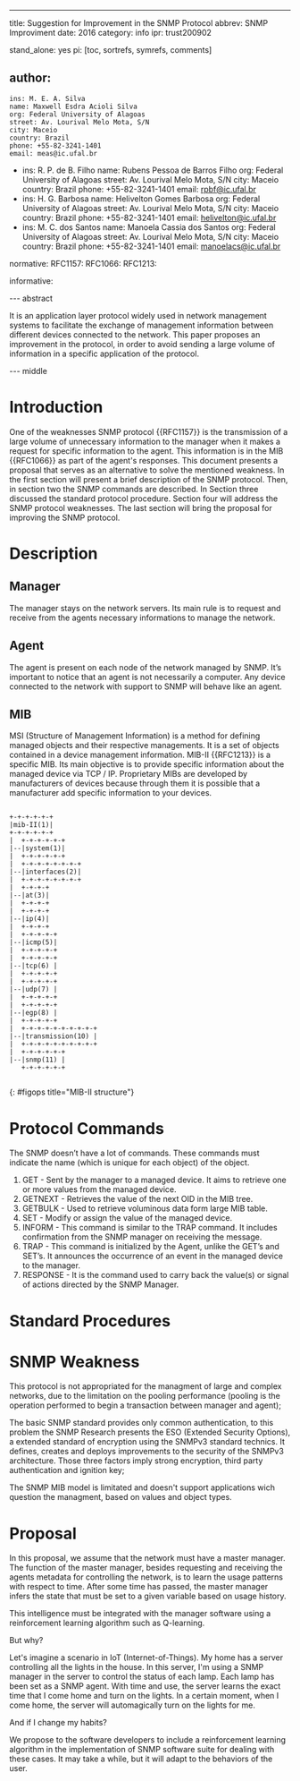---
title: Suggestion for Improvement in the SNMP Protocol
abbrev: SNMP Improviment
date: 2016
category: info
ipr: trust200902

stand_alone: yes
pi: [toc, sortrefs, symrefs, comments]

author:
 -
    ins: M. E. A. Silva
    name: Maxwell Esdra Acioli Silva
    org: Federal University of Alagoas
    street: Av. Lourival Melo Mota, S/N
    city: Maceio
    country: Brazil
    phone: +55-82-3241-1401
    email: meas@ic.ufal.br
 -
    ins: R. P. de B. Filho
    name: Rubens Pessoa de Barros Filho
    org: Federal University of Alagoas
    street: Av. Lourival Melo Mota, S/N
    city: Maceio
    country: Brazil
    phone: +55-82-3241-1401
    email: rpbf@ic.ufal.br
 -
    ins: H. G. Barbosa
    name: Helivelton Gomes Barbosa
    org: Federal University of Alagoas
    street: Av. Lourival Melo Mota, S/N
    city: Maceio
    country: Brazil
    phone: +55-82-3241-1401
    email: helivelton@ic.ufal.br
 -
    ins: M. C. dos Santos
    name: Manoela Cassia dos Santos
    org: Federal University of Alagoas
    street: Av. Lourival Melo Mota, S/N
    city: Maceio
    country: Brazil
    phone: +55-82-3241-1401
    email: manoelacs@ic.ufal.br
    
normative:
  RFC1157:
  RFC1066:
  RFC1213:

informative:

--- abstract

It is an application layer protocol widely used in network management systems to facilitate the exchange of management information between different devices connected to the network. This paper proposes an improvement in the protocol, in order to avoid sending a large volume of information in a specific application of the protocol.

--- middle

# Introduction

One of the weaknesses SNMP protocol {{RFC1157}} is the transmission of a large volume of unnecessary information to the manager when it makes a request for specific information to the agent. This information is in the MIB {{RFC1066}} as part of the agent's responses. This document presents a proposal that serves as an alternative to solve the mentioned weakness.
In the first section will present a brief description of the SNMP protocol. Then, in section two the SNMP commands are described. In Section three discussed the standard protocol procedure. Section four will address the SNMP protocol weaknesses. The last section will bring the proposal for improving the SNMP protocol.

# Description

## Manager

The manager stays on the network servers. Its main rule is to request and receive from the agents necessary informations to manage the network. 

## Agent

The agent is present on each node of the network managed by SNMP. It’s important to notice that an agent is not necessarily a computer. Any device connected to the network with support to SNMP will behave like an agent.

## MIB

MSI (Structure of Management Information) is a method for defining managed objects and their respective managements. It is a set of objects contained in a device management information.
MIB-II {{RFC1213}} is a specific MIB. Its main objective is to provide specific information about the managed device via TCP / IP. Proprietary MIBs are developed by manufacturers of devices because through them it is possible that a manufacturer add specific information to your devices.

~~~~~~~~~~

+-+-+-+-+-+ 
|mib-II(1)|
+-+-+-+-+-+
|  +-+-+-+-+-+ 
|--|system(1)|
|  +-+-+-+-+-+
|  +-+-+-+-+-+-+-+ 
|--|interfaces(2)|
|  +-+-+-+-+-+-+-+
|  +-+-+-+
|--|at(3)|
|  +-+-+-+
|  +-+-+-+ 
|--|ip(4)|
|  +-+-+-+
|  +-+-+-+-+ 
|--|icmp(5)|
|  +-+-+-+-+
|  +-+-+-+-+
|--|tcp(6) |
|  +-+-+-+-+
|  +-+-+-+-+
|--|udp(7) |
|  +-+-+-+-+
|  +-+-+-+-+ 
|--|egp(8) |
|  +-+-+-+-+
|  +-+-+-+-+-+-+-+-+-+ 
|--|transmission(10) |
|  +-+-+-+-+-+-+-+-+-+
|  +-+-+-+-+-+ 
|--|snmp(11) |
   +-+-+-+-+-+
   
~~~~~~~~~~
{: #figops title="MIB-II structure"}

# Protocol Commands


The SNMP doesn’t have a lot of commands. These commands must indicate the name (which is unique for each object) of the object. 

1. GET - Sent by the manager to a managed device. It aims to retrieve one or more values from the managed device.
2. GETNEXT - Retrieves the value of the next OID in the MIB tree.
3. GETBULK - Used to retrieve voluminous data form large MIB table.
4. SET - Modify or assign the value of the managed device.
5. INFORM - This command is similar to the TRAP command. It includes confirmation from the SNMP manager on receiving the message.
6. TRAP - This command is initialized by the Agent, unlike the GET’s and SET’s. It announces the occurrence of an event in the managed device to the manager.
7. RESPONSE - It is the command used to carry back the value(s) or signal of actions directed by the SNMP Manager.

# Standard Procedures

# SNMP Weakness

This protocol is not appropriated for the managment of large and complex networks, due to the limitation on the pooling performance (pooling is the operation performed to begin a transaction between manager and agent);

The basic SNMP standard provides only common authentication, to this problem the SNMP Research presents the ESO (Extended Security Options), a extended standard of encryption using the SNMPv3 standard technics. It defines, creates and deploys improvements to the security of the SNMPv3 architecture. Those three factors imply strong encryption, third party authentication and ignition key;

The SNMP MIB model is limitated and doesn't support applications wich question the managment, based on values and object types.

# Proposal

In this proposal, we assume that the network must have a master manager. The function of the master manager, besides requesting and receiving the agents metadata for controlling the network, is to learn the usage patterns with respect to time. After some time has passed, the master manager infers the state that must be set to a given variable based on usage history.

This intelligence must be integrated with the manager software using a reinforcement learning algorithm such as Q-learning.

But why?

Let's imagine a scenario in IoT (Internet-of-Things). My home has a server controlling all the lights in the house. In this server, I'm using a SNMP manager in the server to control the status of each lamp. Each lamp has been set as a SNMP agent. With time and use, the server learns the exact time that I come home and turn on the lights. In a certain moment, when I come home, the server will automagically turn on the lights for me.

And if I change my habits?

We propose to the software developers to include a reinforcement learning algorithm in the implementation of SNMP software suite for dealing with these cases. It may take a while, but it will adapt to the behaviors of the user.
